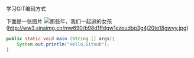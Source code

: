﻿学习GIT编码方式






下面是一张图片
![那些年，我们一起追的女孩](http://upload.subaonet.com/2013/0507/thumb_940__1367891761570.jpg)(http://ww3.sinaimg.cn/mw690/b98d1ffdgw1ezoudbp3g4j20to18gwyy.jpg)
```java
public static void main (String [] args){
	System.out.println("Hello,Gitsub");
}

```